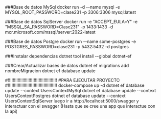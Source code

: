 ###Base de datos MySql
docker run -d --name mysql -e MYSQL_ROOT_PASSWORD=clase231 -p 3306:3306 mysql:latest

###Base de datos SqlServer
docker run -e "ACCEPT_EULA=Y" -e "MSSQL_SA_PASSWORD=Clase231" -p 1433:1433 -d mcr.microsoft.com/mssql/server:2022-latest

###Base de datos Postgre
docker run --name some-postgres -e POSTGRES_PASSWORD=clase231 -p 5432:5432 -d postgres

###Instalar dependencias
dotnet tool install --global dotnet-ef

###Crear/Actualizar bases de datos
dotnet ef migrations add nombreMigracion
dotnet ef database update

#!!!!!!!!!!!!!!!!!!!!!!!!!!!!!!!!!!!!!!!!
#PARA EJECUTAR PROYECTO
#!!!!!!!!!!!!!!!!!!!!!!!!!!!!!!!!!!!!!!!!
docker-compose up -d 
dotnet ef database update --context UsersContextMySql
dotnet ef database update --context UsersContextPostgres
dotnet ef database update --context UsersContextSqlServer
luego ir a http://localhost:5000/swagger y interactuar con el swagger (Hasta que se cree una app que interactue con la api)